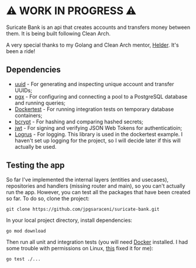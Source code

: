 # ⚠️ WORK IN PROGRESS ⚠️ 

Suricate Bank is an api that creates accounts and transfers money between them. It is being built following Clean Arch.

A very special thanks to my Golang and Clean Arch mentor, [Helder](https://github.com/helder-jaspion). It's been a ride!

## Dependencies

* [uuid](https://github.com/google/uuid) - For generating and inspecting unique account and transfer UUIDs;
* [pgx](https://github.com/jackc/pgx) - For configuring and connecting a pool to a PostgreSQL database and running queries;
* [Dockertest](https://github.com/ory/dockertest) - For running integration tests on temporary database containers;
* [bcrypt](https://golang.org/x/crypto/bcrypt) - For hashing and comparing hashed secrets;
* [jwt](github.com/golang-jwt/jwt/v4) - For signing and verifying JSON Web Tokens for authenticatioin;
* [Logrus](https://github.com/sirupsen/logrus) - For logging. This library is used in the dockertest example. I haven't set up logging for the project, so I will decide later if this will actually be used.

## Testing the app

So far I've implemented the internal layers (entities and usecases), repositories and handlers (missing router and main), so you can't actually run the app. However, you can test all the packages that have been created so far. To do so, clone the project:

```shell
git clone https://github.com/jpgsaraceni/suricate-bank.git
```

In your local project directory, install dependencies:

```shell
go mod download
```

Then run all unit and integration tests (you will need [Docker](https://www.docker.com/) installed. I had some trouble with permissions on Linux, [this](https://stackoverflow.com/questions/48568172/docker-sock-permission-denied) fixed it for me):

```shell
go test ./...
```
